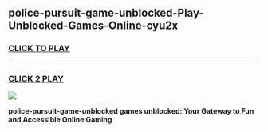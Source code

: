 
## police-pursuit-game-unblocked-Play-Unblocked-Games-Online-cyu2x
<h3>
<a href="https://premium76.site?title=police-pursuit-game-unblocked&ref=24A">CLICK TO PLAY</a></h3>
<hr>

<h3>
<a href="https://premium76.site?title=police-pursuit-game-unblocked&ref=24A">CLICK 2 PLAY</a>
  
</h3>

<a href="https://premium76.site?title=police-pursuit-game-unblocked&ref=24A"><img src="https://clearcache.store/games.png"></a>


**police-pursuit-game-unblocked games unblocked: Your Gateway to Fun and Accessible Online Gaming**
